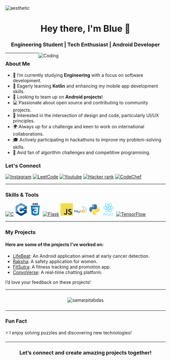 <img src="https://i.pinimg.com/originals/7d/57/6c/7d576c3cfcdcf567f0db5e81f9a89214.gif" alt="aesthetic" style="width: 1000px; height: auto;">

<h1 align="center">Hey there, I'm Blue 👋</h1>
<h3 align="center">Engineering Student | Tech Enthusiast | Android Developer</h3>

<img align="right" alt="Coding" width="400px" marginTop="20px" src="https://i.pinimg.com/originals/c8/4f/b7/c84fb740471d58ba9597ace28969d490.gif">

---

### About Me

- 🔭 I’m currently studying **Engineering** with a focus on software development.
- 🌱 Eagerly learning **Kotlin** and enhancing my mobile app development skills.
- 👯 Looking to team up on **Android projects**! 
- 💻 Passionate about open source and contributing to community projects.
- 🎨 Interested in the intersection of design and code, particularly UI/UX principles.
- 🌍 Always up for a challenge and keen to work on international collaborations.
- 🎓 Actively participating in hackathons to improve my problem-solving skills.
- 🧩 Avid fan of algorithm challenges and competitive programming.

### Let's Connect
<p align="left">
  <a href="/" target="_blank"><img src="https://i.pinimg.com/564x/ec/0b/a7/ec0ba79bda044ea5211a12e8640007bb.jpg" alt="Instagram" height="40" width="40" /></a>
  <a href="https://leetcode.com/u/b1u3-b2/" target="_blank"><img src="https://i.pinimg.com/564x/4f/fd/ac/4ffdac317d7cbdb799731634d51626c7.jpg" alt="LeetCode" height="40" width="40" /></a>
  <a href="https://www.youtube.com/@B1U3-b2" target="_blank"><img src="https://i.pinimg.com/736x/d9/eb/c2/d9ebc213b85b084ac533987698803c41.jpg" alt="Youtube" height="40" width="40" /></a>
  <a href="https://www.hackerrank.com/profile/b1u3_b2" target="_blank"><img src="https://i.pinimg.com/736x/2e/36/a1/2e36a1e7a3ccb42439817641ac2df3b2.jpg" alt="Hacker rank" height="40" width="40" /></a>
  <a href="https://www.codechef.com/users/b1u3" target="_blank"><img src="https://i.pinimg.com/originals/74/51/56/745156cf7bcae1566b162dadce03207e.gif" alt="CodeChef" height="40" width="40" /></a>
</p>

---

### Skills & Tools
<p align="left">
  <a href="https://www.cprogramming.com/" target="_blank"><img src="https://i.pinimg.com/originals/74/51/56/745156cf7bcae1566b162dadce03207e.gif" alt="C" width="40" height="40"/></a>
  <a href="https://www.w3schools.com/cpp/" target="_blank"><img src="https://raw.githubusercontent.com/devicons/devicon/master/icons/cplusplus/cplusplus-original.svg" alt="C++" width="40" height="40"/></a>
  <a href="https://www.w3schools.com/css/" target="_blank"><img src="https://raw.githubusercontent.com/devicons/devicon/master/icons/css3/css3-original-wordmark.svg" alt="CSS3" width="40" height="40"/></a>
  <a href="https://flask.palletsprojects.com/" target="_blank"><img src="https://www.vectorlogo.zone/logos/pocoo_flask/pocoo_flask-icon.svg" alt="Flask" width="40" height="40"/></a>
  <a href="https://developer.mozilla.org/en-US/docs/Web/JavaScript" target="_blank"><img src="https://raw.githubusercontent.com/devicons/devicon/master/icons/javascript/javascript-original.svg" alt="JavaScript" width="40" height="40"/></a>
  <a href="https://www.mysql.com/" target="_blank"><img src="https://raw.githubusercontent.com/devicons/devicon/master/icons/mysql/mysql-original-wordmark.svg" alt="MySQL" width="40" height="40"/></a>
  <a href="https://www.python.org" target="_blank"><img src="https://raw.githubusercontent.com/devicons/devicon/master/icons/python/python-original.svg" alt="Python" width="40" height="40"/></a>
  <a href="https://reactjs.org/" target="_blank"><img src="https://raw.githubusercontent.com/devicons/devicon/master/icons/react/react-original-wordmark.svg" alt="React" width="40" height="40"/></a>
  <a href="https://www.tensorflow.org" target="_blank"><img src="https://www.vectorlogo.zone/logos/tensorflow/tensorflow-icon.svg" alt="TensorFlow" width="40" height="40"/></a>
</p>

---

### My Projects

#### Here are some of the projects I've worked on:
- [LifeBeat](https://github.com/SamarpitaBDas/LifeBeat): An Android application aimed at early cancer detection.
- [Raksha](https://github.com/SamarpitaBDas/Raksha): A safety application for women.
- [FitSutra](https://github.com/SamarpitaBDas/FitSutra): A fitness tracking and promotion app.
- [ConvoVerse](https://github.com/SamarpitaBDas/ConvoVerse): A real-time chatting platform.

I’d love your feedback on these projects!

---

<div align="center">
  <img src="https://github-readme-stats.vercel.app/api?username=b1u3-b2&show_icons=true&locale=en" alt="samarpitabdas" style="margin: 10px;"/>
</div>

<div align="center">
</div>

---

### Fun Fact
⚡ I enjoy solving puzzles and discovering new technologies!

---

<h3 align="center">Let’s connect and create amazing projects together!</h3>
